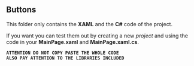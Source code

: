 ## Buttons

This folder only contains the **XAML** and the **C#** code of the project.

If you want you can test them out by creating a new *project* and using the code in your **MainPage.xaml** and **MainPage.xaml.cs**.

**`ATTENTION DO NOT COPY PASTE THE WHOLE CODE`**  
**`ALSO PAY ATTENTION TO THE LIBRARIES INCLUDED`**  
